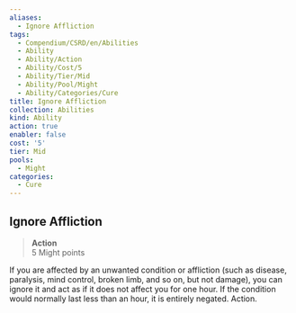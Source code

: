```yaml
---
aliases:
  - Ignore Affliction
tags:
  - Compendium/CSRD/en/Abilities
  - Ability
  - Ability/Action
  - Ability/Cost/5
  - Ability/Tier/Mid
  - Ability/Pool/Might
  - Ability/Categories/Cure
title: Ignore Affliction
collection: Abilities
kind: Ability
action: true
enabler: false
cost: '5'
tier: Mid
pools:
  - Might
categories:
  - Cure
---
```

## Ignore Affliction  
>**Action**  
>5 Might points
  
If you are affected by an unwanted condition or affliction (such as disease, paralysis, mind control, broken limb, and so on, but not damage), you can ignore it and act as if it does not affect you for one hour. If the condition would normally last less than an hour, it is entirely negated. Action.